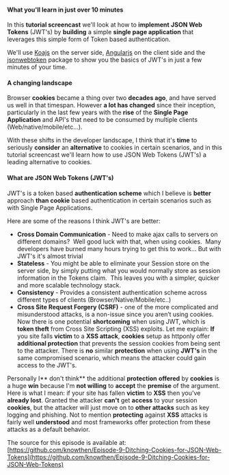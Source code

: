 #### What you'll learn in just over 10 minutes

In this **tutorial screencast** we'll look at how to **implement** **JSON Web Tokens** (JWT's) by **building** a simple **single page application** that leverages this simple form of Token based authentication.

We'll use [Koajs](http://koajs.com/) on the server side, [Angularjs](https://angularjs.org/) on the client side and the [jsonwebtoken](https://github.com/auth0/node-jsonwebtoken) package to show you the basics of JWT's in just a few minutes of your time.

#### A changing landscape

Browser **cookies** became a thing over two **decades ago**, and have served us well in that timespan. However **a lot has changed** since their inception, particularly in the last few years with the **rise** of the **Single Page Application** and API's that need to be consumed by multiple clients (Web/native/mobile/etc...).

With these shifts in the developer landscape, I think that it's **time** to seriously **consider** an **alternative** to cookies in certain scenarios, and in this tutorial screencast we'll learn how to use JSON Web Tokens (JWT's) a leading alternative to cookies.

#### What are JSON Web Tokens (JWT's)

JWT's is a token based **authentication scheme** which I believe is **better** approach **than cookie** based authentication in certain scenarios such as with Single Page Applications.

Here are some of the reasons I think JWT's are better:

*   **Cross Domain Communication** - Need to make ajax calls to servers on different domains?  Well good luck with that, when using cookies.  Many developers have burned many hours trying to get this to work... But with JWT's it's almost trivial
*   **Stateless** - You might be able to eliminate your Session store on the server side, by simply putting what you would normally store as session information in the Tokens claim.  This leaves you with a simpler, quicker and more scalable technology stack.
*   **Consistency** - Provides a consistent authentication scheme across different types of clients (Browser/Native/Mobile/etc..)
*   **Cross Site Request Forgery (CSRF)** - one of the more complicated and misunderstood attacks, is a non-issue since you aren’t using cookies.
Now there is one potential **shortcoming** when using JWT, which is **token theft** from Cross Site Scripting (XSS) exploits. Let me explain: **If** you site falls **victim** to a **XSS attack**, **cookies** setup as httponly offer **additional protection** that prevents the session cookies from being sent to the attacker. There is **no** similar **protection** when using **JWT's** in the same compromised scenario, which means the attacker could gain access to the JWT's.

Personally I** don't think** the additional **protection** **offered** by **cookies** is a huge **win** because I'm **not willing** to **accept** the **premise** of the argument. Here is what I mean: if your site has fallen **victim** to **XSS** then you've **already lost**. Granted the attacker **can't** get **access** to your session **cookies**, but the attacker will just move on to **other attacks** such as key logging and phishing. Not to mention **protecting** against **XSS** attacks is fairly well **understood** and most frameworks offer protection from these attacks as a default behavior.

The source for this episode is available at: [https://github.com/knowthen/Episode-9-Ditching-Cookies-for-JSON-Web-Tokens](https://github.com/knowthen/Episode-9-Ditching-Cookies-for-JSON-Web-Tokens)